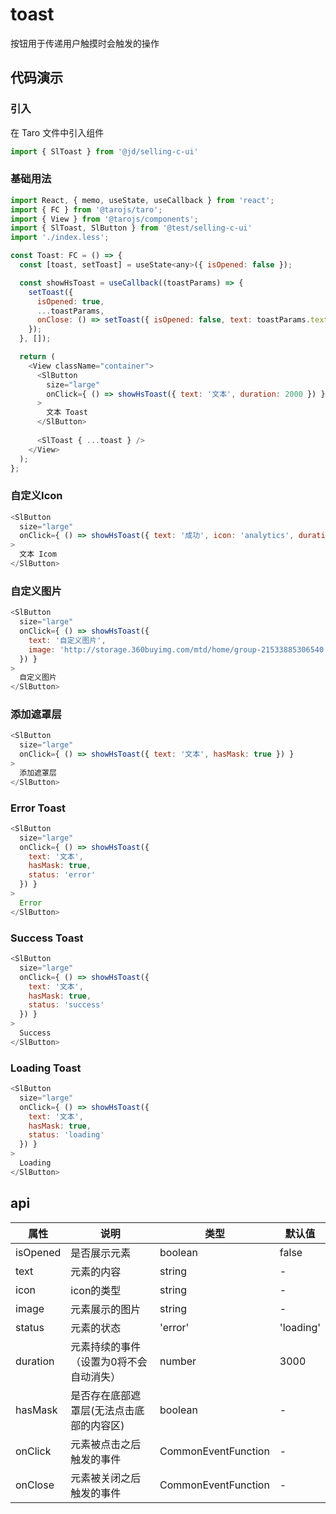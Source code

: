 # toast
按钮用于传递用户触摸时会触发的操作

## 代码演示
### 引入
在 Taro 文件中引入组件
```js
import { SlToast } from '@jd/selling-c-ui'
```
### 基础用法
```js
import React, { memo, useState, useCallback } from 'react';
import { FC } from '@tarojs/taro';
import { View } from '@tarojs/components';
import { SlToast, SlButton } from '@test/selling-c-ui'
import './index.less';

const Toast: FC = () => {
  const [toast, setToast] = useState<any>({ isOpened: false });

  const showHsToast = useCallback((toastParams) => {
    setToast({
      isOpened: true,
      ...toastParams,
      onClose: () => setToast({ isOpened: false, text: toastParams.text, status: toastParams.status })
    });
  }, []);

  return (
    <View className="container">
      <SlButton 
        size="large"
        onClick={ () => showHsToast({ text: '文本', duration: 2000 }) }
      >
        文本 Toast
      </SlButton>
          
      <SlToast { ...toast } />
    </View>
  );
};
```

### 自定义Icon
```js
<SlButton 
  size="large"
  onClick={ () => showHsToast({ text: '成功', icon: 'analytics', duration: 2000 }) }
>
  文本 Icom
</SlButton>
```

### 自定义图片
```js
<SlButton 
  size="large"
  onClick={ () => showHsToast({ 
    text: '自定义图片', 
    image: 'http://storage.360buyimg.com/mtd/home/group-21533885306540.png' 
  }) }
>
  自定义图片
</SlButton>
```


### 添加遮罩层
```js
<SlButton 
  size="large"
  onClick={ () => showHsToast({ text: '文本', hasMask: true }) }
>
  添加遮罩层
</SlButton>
```
### Error Toast
```js
<SlButton 
  size="large"
  onClick={ () => showHsToast({ 
    text: '文本', 
    hasMask: true,
    status: 'error' 
  }) }
>
  Error
</SlButton>
```
### Success Toast
```js
<SlButton 
  size="large"
  onClick={ () => showHsToast({ 
    text: '文本', 
    hasMask: true,
    status: 'success' 
  }) }
>
  Success
</SlButton>
```
### Loading Toast
```js
<SlButton 
  size="large"
  onClick={ () => showHsToast({ 
    text: '文本', 
    hasMask: true,
    status: 'loading' 
  }) }
>
  Loading
</SlButton>
```


## api
| 属性     | 说明                                     | 类型                | 默认值    |
| -------- | ---------------------------------------- | ------------------- | --------- |
| isOpened | 是否展示元素                             | boolean             | false     |
| text     | 元素的内容                               | string              | -         |
| icon     | icon的类型                               | string              | -         |
| image    | 元素展示的图片                           | string              | -         |
| status   | 元素的状态                               | 'error'             | 'loading' | 'success' | - |
| duration | 元素持续的事件（设置为0将不会自动消失）  | number              | 3000      |
| hasMask  | 是否存在底部遮罩层(无法点击底部的内容区) | boolean             | -         |
| onClick  | 元素被点击之后触发的事件                 | CommonEventFunction | -         |
| onClose  | 元素被关闭之后触发的事件                 | CommonEventFunction | -         |
